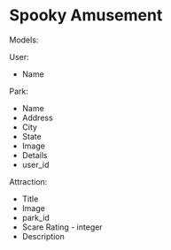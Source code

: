 # Spooky Amusement

Models:

User:
- Name

Park:
- Name 
- Address
- City
- State
- Image
- Details 
- user_id

Attraction:
- Title
- Image 
- park_id
- Scare Rating - integer
- Description